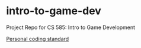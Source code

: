 # intro-to-game-dev
Project Repo for CS 585: Intro to Game Development

[Personal coding standard](../master/coding_standard.md "coding standard")
